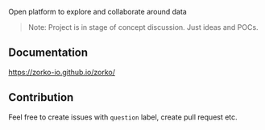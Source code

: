 Open platform to explore and collaborate around data

> Note: Project is in stage of concept discussion. Just ideas and POCs.

## Documentation

https://zorko-io.github.io/zorko/

## Contribution

Feel free to create issues with `question` label, create pull request etc.
